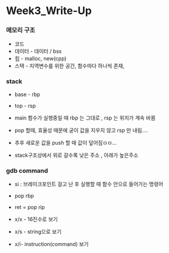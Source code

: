 # Week3_Write-Up 

### 메모리 구조

- 코드
- 데이터 - 데이터 / bss
- 힙 - malloc, new(cpp) 
- 스택 - 지역변수를 위한 공간, 함수마다 하나씩 존재, 

### stack

- base - rbp
- top - rsp 
- main 함수가 실행중일 때 rbp 는 그대로 , rsp 는 위치가 계속 바뀜

- pop 할때, 효율성 때문에 굳이 값을 지우지 않고 rsp 만 내림....
- 추후 새로운 값을 push 할 때 값이 덮어짐ㅁㅁ...
- stack구조상에서 위로 갈수록 낮은 주소 , 아래가 높은주소 


### gdb command 

- si : 브레이크포인트 걸고 난 후 실행할 때 함수 안으로 들어가는 명령어 
- pop rbp
- ret = pop rip

- x/x - 16진수로 보기 
- x/s - string으로 보기 
- x/i- instruction(command) 보기  



